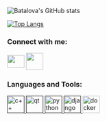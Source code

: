 ![Batalova's GitHub stats](https://github-readme-stats.vercel.app/api?username=batalova90&theme=buefy&show_icons=true)
<br>

 [![Top Langs](https://github-readme-stats.vercel.app/api/top-langs/?username=batalova90&langs_count=8)](https://github.com/anuraghazra/github-readme-stats)
<h3 align="left">Connect with me:</h3>
<p align="left">

<a href="https://batalova.av@gmail.com" target="blank"><img align="center" src="https://img.icons8.com/doodle/48/000000/gmail.png" alt="" height="30" width="40" /></a>
<a href="https://t.me/batalova91" target="blank"><img align="center" src="https://img.icons8.com/color/48/000000/telegram-app--v5.png" alt="" height="40" width="40" /></a>
</p>


<h3 align="left">Languages and Tools:</h3>
<p align="left"> <a href="" target="_blank"> <img src="https://img.icons8.com/ios-filled/50/000000/c-plus-plus-logo.png" alt="c++" width="40" height="40"/> </a><a href="" target="_blank"> <img src="https://img.icons8.com/ios-filled/50/000000/qt.png" alt="qt" width="40" height="40"/> </a> <a href="" target="_blank"> <img src="https://img.icons8.com/wired/64/000000/python.png" alt="python" width="40" height="40"/> </a> <a href="" target="_blank"> <img src="https://img.icons8.com/ios/50/000000/django.png" alt="django" width="40" height="40"/> </a> <a href=" target="_blank"> <img src="https://img.icons8.com/wired/64/000000/docker.png" alt="docker" width="40" height="40"/> </a>
  
 
